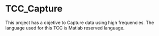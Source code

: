 # TCC_Capture

This project has a objetive to Capture data using high frequencies. The language used for this TCC is Matlab reserved language.
